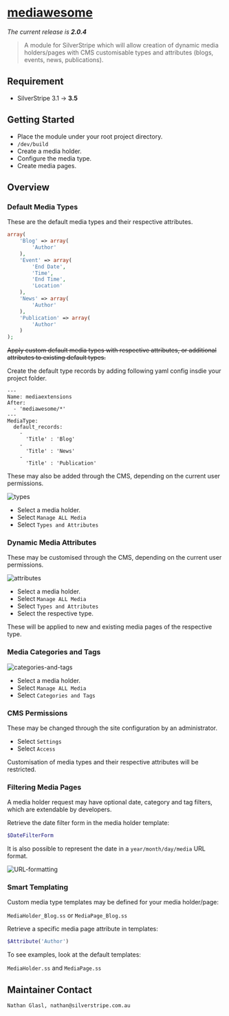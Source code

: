 # [mediawesome](https://packagist.org/packages/nglasl/silverstripe-mediawesome)

_The current release is **2.0.4**_

> A module for SilverStripe which will allow creation of dynamic media holders/pages with CMS customisable types and attributes (blogs, events, news, publications).

## Requirement

* SilverStripe 3.1 → **3.5**

## Getting Started

* Place the module under your root project directory.
* `/dev/build`
* Create a media holder.
* Configure the media type.
* Create media pages.

## Overview

### Default Media Types

These are the default media types and their respective attributes.

```php
array(
	'Blog' => array(
		'Author'
	),
	'Event' => array(
		'End Date',
		'Time',
		'End Time',
		'Location'
	),
	'News' => array(
		'Author'
	),
	'Publication' => array(
		'Author'
	)
);
```

~~Apply custom default media types with respective attributes, or additional attributes to existing default types.~~

Create the default type records by adding following yaml config insdie your project folder.

```
---
Name: mediaextensions
After:
  - 'mediawesome/*'
---
MediaType:
  default_records:
    -
      'Title' : 'Blog'
    -
      'Title' : 'News'
    -
      'Title' : 'Publication'
```

These may also be added through the CMS, depending on the current user permissions.

![types](https://raw.githubusercontent.com/nglasl/silverstripe-mediawesome/master/images/mediawesome-types.png)

* Select a media holder.
* Select `Manage ALL Media`
* Select `Types and Attributes`

### Dynamic Media Attributes

These may be customised through the CMS, depending on the current user permissions.

![attributes](https://raw.githubusercontent.com/nglasl/silverstripe-mediawesome/master/images/mediawesome-attributes.png)

* Select a media holder.
* Select `Manage ALL Media`
* Select `Types and Attributes`
* Select the respective type.

These will be applied to new and existing media pages of the respective type.

### Media Categories and Tags

![categories-and-tags](https://raw.githubusercontent.com/nglasl/silverstripe-mediawesome/master/images/mediawesome-categories-and-tags.png)

* Select a media holder.
* Select `Manage ALL Media`
* Select `Categories and Tags`

### CMS Permissions

These may be changed through the site configuration by an administrator.

* Select `Settings`
* Select `Access`

Customisation of media types and their respective attributes will be restricted.

### Filtering Media Pages

A media holder request may have optional date, category and tag filters, which are extendable by developers.

Retrieve the date filter form in the media holder template:

```php
$DateFilterForm
```

It is also possible to represent the date in a `year/month/day/media` URL format.

![URL-formatting](https://raw.githubusercontent.com/nglasl/silverstripe-mediawesome/master/images/mediawesome-URL-formatting.png)

### Smart Templating

Custom media type templates may be defined for your media holder/page:

`MediaHolder_Blog.ss` or `MediaPage_Blog.ss`

Retrieve a specific media page attribute in templates:

```php
$Attribute('Author')
```

To see examples, look at the default templates:

`MediaHolder.ss` and `MediaPage.ss`

## Maintainer Contact

	Nathan Glasl, nathan@silverstripe.com.au

